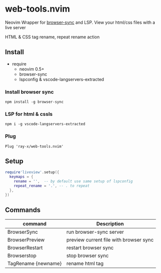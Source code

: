 # web-tools.nvim

Neovim Wrapper for [browser-sync](https://github.com/BrowserSync/browser-sync) and LSP.
View your html/css files with a live server

HTML & CSS tag rename, repeat rename action

## Install

- require
  - neovim 0.5+
  - browser-sync
  - lspconfig & vscode-langservers-extracted

### Install browser sync

```
npm install -g browser-sync
```

### LSP for html & cssls

```
npm i -g vscode-langservers-extracted

```

### Plug

```vim
Plug 'ray-x/web-tools.nvim'
```

## Setup

```lua
require'liveview'.setup({
  keymaps = {
    rename = '',  -- by default use same setup of lspconfig
    repeat_rename = '.', -- . to repeat
  },
})

```

## Commands

| command        | Description                            |
| -------------- | -------------------------------------- |
| BrowserSync    | run browser-sync server                |
| BrowserPreview | preview current file with browser sync |
| BrowserRestart | restart browser sync                   |
| Browserstop    | stop browser sync                      |
| TagRename {newname}     | rename html tag                        |
